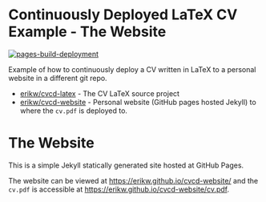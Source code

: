 # Continuously Deployed LaTeX CV Example - The Website
[![pages-build-deployment](https://github.com/erikw/cvcd-website/actions/workflows/pages/pages-build-deployment/badge.svg)](https://github.com/erikw/cvcd-website/actions/workflows/pages/pages-build-deployment)

Example of how to continuously deploy a CV written in LaTeX to a personal website in a different git repo.

* [erikw/cvcd-latex](https://github.com/erikw/cvcd-latex) - The CV LaTeX source project
* [erikw/cvcd-website](https://github.com/erikw/cvcd-website) - Personal website (GitHub pages hosted Jekyll) to where the `cv.pdf` is deployed to.

# The Website
This is a simple Jekyll statically generated site hosted at GitHub Pages.

The website can be viewed at https://erikw.github.io/cvcd-website/ and the `cv.pdf` is accessible at https://erikw.github.io/cvcd-website/cv.pdf.
